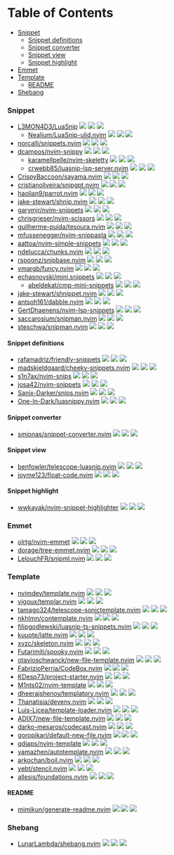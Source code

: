 # Table of Contents

<!-- toc -->

- [Snippet](#snippet)
  * [Snippet definitions](#snippet-definitions)
  * [Snippet converter](#snippet-converter)
  * [Snippet view](#snippet-view)
  * [Snippet highlight](#snippet-highlight)
- [Emmet](#emmet)
- [Template](#template)
  * [README](#readme)
- [Shebang](#shebang)

<!-- tocstop -->

### Snippet

- [L3MON4D3/LuaSnip](https://github.com/L3MON4D3/LuaSnip) ![](https://img.shields.io/github/stars/L3MON4D3/LuaSnip) ![](https://img.shields.io/github/last-commit/L3MON4D3/LuaSnip) ![](https://img.shields.io/github/commit-activity/y/L3MON4D3/LuaSnip)
  - [Nealium/LuaSnip-ulid.nvim](https://github.com/Nealium/LuaSnip-ulid.nvim) ![](https://img.shields.io/github/stars/Nealium/LuaSnip-ulid.nvim) ![](https://img.shields.io/github/last-commit/Nealium/LuaSnip-ulid.nvim) ![](https://img.shields.io/github/commit-activity/y/Nealium/LuaSnip-ulid.nvim)
- [norcalli/snippets.nvim](https://github.com/norcalli/snippets.nvim) ![](https://img.shields.io/github/stars/norcalli/snippets.nvim) ![](https://img.shields.io/github/last-commit/norcalli/snippets.nvim) ![](https://img.shields.io/github/commit-activity/y/norcalli/snippets.nvim)
- [dcampos/nvim-snippy](https://github.com/dcampos/nvim-snippy) ![](https://img.shields.io/github/stars/dcampos/nvim-snippy) ![](https://img.shields.io/github/last-commit/dcampos/nvim-snippy) ![](https://img.shields.io/github/commit-activity/y/dcampos/nvim-snippy)
  - [karamellpelle/nvim-skeletty](https://github.com/karamellpelle/nvim-skeletty) ![](https://img.shields.io/github/stars/karamellpelle/nvim-skeletty) ![](https://img.shields.io/github/last-commit/karamellpelle/nvim-skeletty) ![](https://img.shields.io/github/commit-activity/y/karamellpelle/nvim-skeletty)
  - [crwebb85/luasnip-lsp-server.nvim](https://github.com/crwebb85/luasnip-lsp-server.nvim) ![](https://img.shields.io/github/stars/crwebb85/luasnip-lsp-server.nvim) ![](https://img.shields.io/github/last-commit/crwebb85/luasnip-lsp-server.nvim) ![](https://img.shields.io/github/commit-activity/y/crwebb85/luasnip-lsp-server.nvim)
- [CrispyBaccoon/sayama.nvim](https://github.com/CrispyBaccoon/sayama.nvim) ![](https://img.shields.io/github/stars/CrispyBaccoon/sayama.nvim) ![](https://img.shields.io/github/last-commit/CrispyBaccoon/sayama.nvim) ![](https://img.shields.io/github/commit-activity/y/CrispyBaccoon/sayama.nvim)
- [cristianoliveira/snipgpt.nvim](https://github.com/cristianoliveira/snipgpt.nvim) ![](https://img.shields.io/github/stars/cristianoliveira/snipgpt.nvim) ![](https://img.shields.io/github/last-commit/cristianoliveira/snipgpt.nvim) ![](https://img.shields.io/github/commit-activity/y/cristianoliveira/snipgpt.nvim)
- [haolian9/parrot.nvim](https://github.com/haolian9/parrot.nvim) ![](https://img.shields.io/github/stars/haolian9/parrot.nvim) ![](https://img.shields.io/github/last-commit/haolian9/parrot.nvim) ![](https://img.shields.io/github/commit-activity/y/haolian9/parrot.nvim)
- [jake-stewart/shnip.nvim](https://github.com/jake-stewart/shnip.nvim) ![](https://img.shields.io/github/stars/jake-stewart/shnip.nvim) ![](https://img.shields.io/github/last-commit/jake-stewart/shnip.nvim) ![](https://img.shields.io/github/commit-activity/y/jake-stewart/shnip.nvim)
- [garymjr/nvim-snippets](https://github.com/garymjr/nvim-snippets) ![](https://img.shields.io/github/stars/garymjr/nvim-snippets) ![](https://img.shields.io/github/last-commit/garymjr/nvim-snippets) ![](https://img.shields.io/github/commit-activity/y/garymjr/nvim-snippets)
- [chrisgrieser/nvim-scissors](https://github.com/chrisgrieser/nvim-scissors) ![](https://img.shields.io/github/stars/chrisgrieser/nvim-scissors) ![](https://img.shields.io/github/last-commit/chrisgrieser/nvim-scissors) ![](https://img.shields.io/github/commit-activity/y/chrisgrieser/nvim-scissors)
- [guilherme-puida/tesoura.nvim](https://github.com/guilherme-puida/tesoura.nvim) ![](https://img.shields.io/github/stars/guilherme-puida/tesoura.nvim) ![](https://img.shields.io/github/last-commit/guilherme-puida/tesoura.nvim) ![](https://img.shields.io/github/commit-activity/y/guilherme-puida/tesoura.nvim)
- [mfussenegger/nvim-snippasta](https://github.com/mfussenegger/nvim-snippasta) ![](https://img.shields.io/github/stars/mfussenegger/nvim-snippasta) ![](https://img.shields.io/github/last-commit/mfussenegger/nvim-snippasta) ![](https://img.shields.io/github/commit-activity/y/mfussenegger/nvim-snippasta)
- [aattoa/nvim-simple-snippets](https://github.com/aattoa/nvim-simple-snippets) ![](https://img.shields.io/github/stars/aattoa/nvim-simple-snippets) ![](https://img.shields.io/github/last-commit/aattoa/nvim-simple-snippets) ![](https://img.shields.io/github/commit-activity/y/aattoa/nvim-simple-snippets)
- [ndelucca/chunks.nvim](https://github.com/ndelucca/chunks.nvim) ![](https://img.shields.io/github/stars/ndelucca/chunks.nvim) ![](https://img.shields.io/github/last-commit/ndelucca/chunks.nvim) ![](https://img.shields.io/github/commit-activity/y/ndelucca/chunks.nvim)
- [rspoonz/snipbase.nvim](https://github.com/rspoonz/snipbase.nvim) ![](https://img.shields.io/github/stars/rspoonz/snipbase.nvim) ![](https://img.shields.io/github/last-commit/rspoonz/snipbase.nvim) ![](https://img.shields.io/github/commit-activity/y/rspoonz/snipbase.nvim)
- [vmargb/funcy.nvim](https://github.com/vmargb/funcy.nvim) ![](https://img.shields.io/github/stars/vmargb/funcy.nvim) ![](https://img.shields.io/github/last-commit/vmargb/funcy.nvim) ![](https://img.shields.io/github/commit-activity/y/vmargb/funcy.nvim)
- [echasnovski/mini.snippets](https://github.com/echasnovski/mini.snippets) ![](https://img.shields.io/github/stars/echasnovski/mini.snippets) ![](https://img.shields.io/github/last-commit/echasnovski/mini.snippets) ![](https://img.shields.io/github/commit-activity/y/echasnovski/mini.snippets)
  - [abeldekat/cmp-mini-snippets](https://github.com/abeldekat/cmp-mini-snippets) ![](https://img.shields.io/github/stars/abeldekat/cmp-mini-snippets) ![](https://img.shields.io/github/last-commit/abeldekat/cmp-mini-snippets) ![](https://img.shields.io/github/commit-activity/y/abeldekat/cmp-mini-snippets)
- [jake-stewart/shnippet.nvim](https://github.com/jake-stewart/shnippet.nvim) ![](https://img.shields.io/github/stars/jake-stewart/shnippet.nvim) ![](https://img.shields.io/github/last-commit/jake-stewart/shnippet.nvim) ![](https://img.shields.io/github/commit-activity/y/jake-stewart/shnippet.nvim)
- [antsoh161/dabble.nvim](https://github.com/antsoh161/dabble.nvim) ![](https://img.shields.io/github/stars/antsoh161/dabble.nvim) ![](https://img.shields.io/github/last-commit/antsoh161/dabble.nvim) ![](https://img.shields.io/github/commit-activity/y/antsoh161/dabble.nvim)
- [GertDhaenens/nvim-lsp-snippets](https://github.com/GertDhaenens/nvim-lsp-snippets) ![](https://img.shields.io/github/stars/GertDhaenens/nvim-lsp-snippets) ![](https://img.shields.io/github/last-commit/GertDhaenens/nvim-lsp-snippets) ![](https://img.shields.io/github/commit-activity/y/GertDhaenens/nvim-lsp-snippets)
- [saccarosium/snipman.nvim](https://github.com/saccarosium/snipman.nvim) ![](https://img.shields.io/github/stars/saccarosium/snipman.nvim) ![](https://img.shields.io/github/last-commit/saccarosium/snipman.nvim) ![](https://img.shields.io/github/commit-activity/y/saccarosium/snipman.nvim)
- [steschwa/snipman.nvim](https://github.com/steschwa/snipman.nvim) ![](https://img.shields.io/github/stars/steschwa/snipman.nvim) ![](https://img.shields.io/github/last-commit/steschwa/snipman.nvim) ![](https://img.shields.io/github/commit-activity/y/steschwa/snipman.nvim)

#### Snippet definitions

- [rafamadriz/friendly-snippets](https://github.com/rafamadriz/friendly-snippets) ![](https://img.shields.io/github/stars/rafamadriz/friendly-snippets) ![](https://img.shields.io/github/last-commit/rafamadriz/friendly-snippets) ![](https://img.shields.io/github/commit-activity/y/rafamadriz/friendly-snippets)
- [madskjeldgaard/cheeky-snippets.nvim](https://github.com/madskjeldgaard/cheeky-snippets.nvim) ![](https://img.shields.io/github/stars/madskjeldgaard/cheeky-snippets.nvim) ![](https://img.shields.io/github/last-commit/madskjeldgaard/cheeky-snippets.nvim) ![](https://img.shields.io/github/commit-activity/y/madskjeldgaard/cheeky-snippets.nvim)
- [s1n7ax/nvim-snips](https://github.com/s1n7ax/nvim-snips) ![](https://img.shields.io/github/stars/s1n7ax/nvim-snips) ![](https://img.shields.io/github/last-commit/s1n7ax/nvim-snips) ![](https://img.shields.io/github/commit-activity/y/s1n7ax/nvim-snips)
- [josa42/nvim-snippets](https://github.com/josa42/nvim-snippets) ![](https://img.shields.io/github/stars/josa42/nvim-snippets) ![](https://img.shields.io/github/last-commit/josa42/nvim-snippets) ![](https://img.shields.io/github/commit-activity/y/josa42/nvim-snippets)
- [Sanix-Darker/snips.nvim](https://github.com/Sanix-Darker/snips.nvim) ![](https://img.shields.io/github/stars/Sanix-Darker/snips.nvim) ![](https://img.shields.io/github/last-commit/Sanix-Darker/snips.nvim) ![](https://img.shields.io/github/commit-activity/y/Sanix-Darker/snips.nvim)
- [One-In-Dark/luasnippy.nvim](https://github.com/One-In-Dark/luasnippy.nvim) ![](https://img.shields.io/github/stars/One-In-Dark/luasnippy.nvim) ![](https://img.shields.io/github/last-commit/One-In-Dark/luasnippy.nvim) ![](https://img.shields.io/github/commit-activity/y/One-In-Dark/luasnippy.nvim)

#### Snippet converter

- [smjonas/snippet-converter.nvim](https://github.com/smjonas/snippet-converter.nvim) ![](https://img.shields.io/github/stars/smjonas/snippet-converter.nvim) ![](https://img.shields.io/github/last-commit/smjonas/snippet-converter.nvim) ![](https://img.shields.io/github/commit-activity/y/smjonas/snippet-converter.nvim)

#### Snippet view

- [benfowler/telescope-luasnip.nvim](https://github.com/benfowler/telescope-luasnip.nvim) ![](https://img.shields.io/github/stars/benfowler/telescope-luasnip.nvim) ![](https://img.shields.io/github/last-commit/benfowler/telescope-luasnip.nvim) ![](https://img.shields.io/github/commit-activity/y/benfowler/telescope-luasnip.nvim)
- [joyme123/float-code.nvim](https://github.com/joyme123/float-code.nvim) ![](https://img.shields.io/github/stars/joyme123/float-code.nvim) ![](https://img.shields.io/github/last-commit/joyme123/float-code.nvim) ![](https://img.shields.io/github/commit-activity/y/joyme123/float-code.nvim)

#### Snippet highlight

- [wwkayak/nvim-snippet-highlighter](https://github.com/wwkayak/nvim-snippet-highlighter) ![](https://img.shields.io/github/stars/wwkayak/nvim-snippet-highlighter) ![](https://img.shields.io/github/last-commit/wwkayak/nvim-snippet-highlighter) ![](https://img.shields.io/github/commit-activity/y/wwkayak/nvim-snippet-highlighter)

### Emmet

- [olrtg/nvim-emmet](https://github.com/olrtg/nvim-emmet) ![](https://img.shields.io/github/stars/olrtg/nvim-emmet) ![](https://img.shields.io/github/last-commit/olrtg/nvim-emmet) ![](https://img.shields.io/github/commit-activity/y/olrtg/nvim-emmet)
- [dorage/tree-emmet.nvim](https://github.com/dorage/tree-emmet.nvim) ![](https://img.shields.io/github/stars/dorage/tree-emmet.nvim) ![](https://img.shields.io/github/last-commit/dorage/tree-emmet.nvim) ![](https://img.shields.io/github/commit-activity/y/dorage/tree-emmet.nvim)
- [LelouchFR/snipml.nvim](https://github.com/LelouchFR/snipml.nvim) ![](https://img.shields.io/github/stars/LelouchFR/snipml.nvim) ![](https://img.shields.io/github/last-commit/LelouchFR/snipml.nvim) ![](https://img.shields.io/github/commit-activity/y/LelouchFR/snipml.nvim)

### Template

- [nvimdev/template.nvim](https://github.com/nvimdev/template.nvim) ![](https://img.shields.io/github/stars/nvimdev/template.nvim) ![](https://img.shields.io/github/last-commit/nvimdev/template.nvim) ![](https://img.shields.io/github/commit-activity/y/nvimdev/template.nvim)
- [vigoux/templar.nvim](https://github.com/vigoux/templar.nvim) ![](https://img.shields.io/github/stars/vigoux/templar.nvim) ![](https://img.shields.io/github/last-commit/vigoux/templar.nvim) ![](https://img.shields.io/github/commit-activity/y/vigoux/templar.nvim)
- [tamago324/telescope-sonictemplate.nvim](https://github.com/tamago324/telescope-sonictemplate.nvim) ![](https://img.shields.io/github/stars/tamago324/telescope-sonictemplate.nvim) ![](https://img.shields.io/github/last-commit/tamago324/telescope-sonictemplate.nvim) ![](https://img.shields.io/github/commit-activity/y/tamago324/telescope-sonictemplate.nvim)
- [nkhlmn/contemplate.nvim](https://github.com/nkhlmn/contemplate.nvim) ![](https://img.shields.io/github/stars/nkhlmn/contemplate.nvim) ![](https://img.shields.io/github/last-commit/nkhlmn/contemplate.nvim) ![](https://img.shields.io/github/commit-activity/y/nkhlmn/contemplate.nvim)
- [filipgodlewski/luasnip-ts-snippets.nvim](https://github.com/filipgodlewski/luasnip-ts-snippets.nvim) ![](https://img.shields.io/github/stars/filipgodlewski/luasnip-ts-snippets.nvim) ![](https://img.shields.io/github/last-commit/filipgodlewski/luasnip-ts-snippets.nvim) ![](https://img.shields.io/github/commit-activity/y/filipgodlewski/luasnip-ts-snippets.nvim)
- [kuuote/latte.nvim](https://github.com/kuuote/latte.nvim) ![](https://img.shields.io/github/stars/kuuote/latte.nvim) ![](https://img.shields.io/github/last-commit/kuuote/latte.nvim) ![](https://img.shields.io/github/commit-activity/y/kuuote/latte.nvim)
- [xvzc/skeleton.nvim](https://github.com/xvzc/skeleton.nvim) ![](https://img.shields.io/github/stars/xvzc/skeleton.nvim) ![](https://img.shields.io/github/last-commit/xvzc/skeleton.nvim) ![](https://img.shields.io/github/commit-activity/y/xvzc/skeleton.nvim)
- [Futarimiti/spooky.nvim](https://github.com/Futarimiti/spooky.nvim) ![](https://img.shields.io/github/stars/Futarimiti/spooky.nvim) ![](https://img.shields.io/github/last-commit/Futarimiti/spooky.nvim) ![](https://img.shields.io/github/commit-activity/y/Futarimiti/spooky.nvim)
- [otavioschwanck/new-file-template.nvim](https://github.com/otavioschwanck/new-file-template.nvim) ![](https://img.shields.io/github/stars/otavioschwanck/new-file-template.nvim) ![](https://img.shields.io/github/last-commit/otavioschwanck/new-file-template.nvim) ![](https://img.shields.io/github/commit-activity/y/otavioschwanck/new-file-template.nvim)
- [FabrizioPerria/CodeBox.nvim](https://github.com/FabrizioPerria/CodeBox.nvim) ![](https://img.shields.io/github/stars/FabrizioPerria/CodeBox.nvim) ![](https://img.shields.io/github/last-commit/FabrizioPerria/CodeBox.nvim) ![](https://img.shields.io/github/commit-activity/y/FabrizioPerria/CodeBox.nvim)
- [KDesp73/project-starter.nvim](https://github.com/KDesp73/project-starter.nvim) ![](https://img.shields.io/github/stars/KDesp73/project-starter.nvim) ![](https://img.shields.io/github/last-commit/KDesp73/project-starter.nvim) ![](https://img.shields.io/github/commit-activity/y/KDesp73/project-starter.nvim)
- [M1nts02/nvim-template](https://github.com/M1nts02/nvim-template) ![](https://img.shields.io/github/stars/M1nts02/nvim-template) ![](https://img.shields.io/github/last-commit/M1nts02/nvim-template) ![](https://img.shields.io/github/commit-activity/y/M1nts02/nvim-template)
- [dheerajshenoy/templatory.nvim](https://github.com/dheerajshenoy/templatory.nvim) ![](https://img.shields.io/github/stars/dheerajshenoy/templatory.nvim) ![](https://img.shields.io/github/last-commit/dheerajshenoy/templatory.nvim) ![](https://img.shields.io/github/commit-activity/y/dheerajshenoy/templatory.nvim)
- [Thanatisia/devenv.nvim](https://github.com/Thanatisia/devenv.nvim) ![](https://img.shields.io/github/stars/Thanatisia/devenv.nvim) ![](https://img.shields.io/github/last-commit/Thanatisia/devenv.nvim) ![](https://img.shields.io/github/commit-activity/y/Thanatisia/devenv.nvim)
- [Luis-Licea/template-loader.nvim](https://github.com/Luis-Licea/template-loader.nvim) ![](https://img.shields.io/github/stars/Luis-Licea/template-loader.nvim) ![](https://img.shields.io/github/last-commit/Luis-Licea/template-loader.nvim) ![](https://img.shields.io/github/commit-activity/y/Luis-Licea/template-loader.nvim)
- [ADIX7/new-file-template.nvim](https://github.com/ADIX7/new-file-template.nvim) ![](https://img.shields.io/github/stars/ADIX7/new-file-template.nvim) ![](https://img.shields.io/github/last-commit/ADIX7/new-file-template.nvim) ![](https://img.shields.io/github/commit-activity/y/ADIX7/new-file-template.nvim)
- [darko-mesaros/codecast.nvim](https://github.com/darko-mesaros/codecast.nvim) ![](https://img.shields.io/github/stars/darko-mesaros/codecast.nvim) ![](https://img.shields.io/github/last-commit/darko-mesaros/codecast.nvim) ![](https://img.shields.io/github/commit-activity/y/darko-mesaros/codecast.nvim)
- [goropikari/default-new-file.nvim](https://github.com/goropikari/default-new-file.nvim) ![](https://img.shields.io/github/stars/goropikari/default-new-file.nvim) ![](https://img.shields.io/github/last-commit/goropikari/default-new-file.nvim) ![](https://img.shields.io/github/commit-activity/y/goropikari/default-new-file.nvim)
- [qdiaps/nvim-template](https://github.com/qdiaps/nvim-template) ![](https://img.shields.io/github/stars/qdiaps/nvim-template) ![](https://img.shields.io/github/last-commit/qdiaps/nvim-template) ![](https://img.shields.io/github/commit-activity/y/qdiaps/nvim-template)
- [yamazhen/autotemplate.nvim](https://github.com/yamazhen/autotemplate.nvim) ![](https://img.shields.io/github/stars/yamazhen/autotemplate.nvim) ![](https://img.shields.io/github/last-commit/yamazhen/autotemplate.nvim) ![](https://img.shields.io/github/commit-activity/y/yamazhen/autotemplate.nvim)
- [arkochan/boil.nvim](https://github.com/arkochan/boil.nvim) ![](https://img.shields.io/github/stars/arkochan/boil.nvim) ![](https://img.shields.io/github/last-commit/arkochan/boil.nvim) ![](https://img.shields.io/github/commit-activity/y/arkochan/boil.nvim)
- [yebt/stencil.nvim](https://github.com/yebt/stencil.nvim) ![](https://img.shields.io/github/stars/yebt/stencil.nvim) ![](https://img.shields.io/github/last-commit/yebt/stencil.nvim) ![](https://img.shields.io/github/commit-activity/y/yebt/stencil.nvim)
- [allesis/foundations.nvim](https://github.com/allesis/foundations.nvim) ![](https://img.shields.io/github/stars/allesis/foundations.nvim) ![](https://img.shields.io/github/last-commit/allesis/foundations.nvim) ![](https://img.shields.io/github/commit-activity/y/allesis/foundations.nvim)

#### README

- [mimikun/generate-readme.nvim](https://github.com/mimikun/generate-readme.nvim) ![](https://img.shields.io/github/stars/mimikun/generate-readme.nvim) ![](https://img.shields.io/github/last-commit/mimikun/generate-readme.nvim) ![](https://img.shields.io/github/commit-activity/y/mimikun/generate-readme.nvim)

### Shebang

- [LunarLambda/shebang.nvim](https://github.com/LunarLambda/shebang.nvim) ![](https://img.shields.io/github/stars/LunarLambda/shebang.nvim) ![](https://img.shields.io/github/last-commit/LunarLambda/shebang.nvim) ![](https://img.shields.io/github/commit-activity/y/LunarLambda/shebang.nvim)

